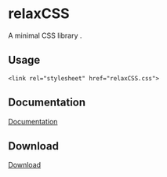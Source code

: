 # relaxCSS
A minimal CSS library .

## Usage
```<link rel="stylesheet" href="relaxCSS.css">```

## Documentation
[Documentation](https://ziyadsk.github.io/relaxCSS/)

## Download
[Download](https://github.com/Ziyadsk/relaxCSS/releases/download/1.0/relaxCSS.css.zip)
